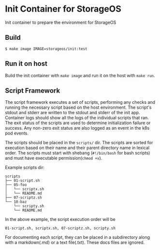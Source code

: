 # Init Container for StorageOS

Init container to prepare the environment for StorageOS


## Build

```
$ make image IMAGE=storageos/init:test
```


## Run it on host

Build the init container with `make image` and run it on the host with
`make run`.


## Script Framework

The script framework executes a set of scripts, performing any checks and
running the necessary script based on the host environment. The script's stdout
and stderr are written to the stdout and stderr of the init app. Container logs
should show all the logs of the individual scripts that ran. The exit status of
the scripts are used to determine initialization failure or success. Any
non-zero exit status are also logged as an event in the k8s pod events.

The scripts should be placed in the `scripts/` dir. The scripts are sorted for
execution based on their name and their parent directory name in lexical order.
The scripts must start with shebang (`#!/bin/bash` for bash scripts) and must
have executable permission(`chmod +x`).

Example scripts dir:
```
scripts
├── 01-script.sh
├── 05-foo
│   └── scriptx.sh
│   └── README.md
├── 07-scriptz.sh
└── 10-baz
    └── scripty.sh
    └── README.md
```

In the above example, the script execution order will be
```
01-script.sh, scriptx.sh, 07-scriptz.sh, scripty.sh
```

For documenting each script, they can be placed in a subdirectory along with a
markdown(.md) or a text file(.txt). These docs files are ignored.
